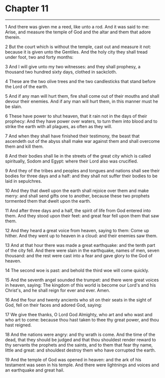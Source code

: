 # Chapter 11

***

1 And there was given me a reed, like unto a rod. And it was said to me: Arise, and measure the temple of God and the altar and them that adore therein.

2 But the court which is without the temple, cast out and measure it not: because it is given unto the Gentiles. And the holy city they shall tread under foot, two and forty months:

3 And I will give unto my two witnesses: and they shall prophesy, a thousand two hundred sixty days, clothed in sackcloth.

4 These are the two olive trees and the two candlesticks that stand before the Lord of the earth.

5 And if any man will hurt them, fire shall come out of their mouths and shall devour their enemies. And if any man will hurt them, in this manner must he be slain.

6 These have power to shut heaven, that it rain not in the days of their prophecy: And they have power over waters, to turn them into blood and to strike the earth with all plagues, as often as they will.

7 And when they shall have finished their testimony, the beast that ascendeth out of the abyss shall make war against them and shall overcome them and kill them.

8 And their bodies shall lie in the streets of the great city which is called spiritually, Sodom and Egypt: where their Lord also was crucified.

9 And they of the tribes and peoples and tongues and nations shall see their bodies for three days and a half: and they shall not suffer their bodies to be laid in sepulchres.

10 And they that dwell upon the earth shall rejoice over them and make merry: and shall send gifts one to another, because these two prophets tormented them that dwelt upon the earth.

11 And after three days and a half, the spirit of life from God entered into them. And they stood upon their feet: and great fear fell upon them that saw them.

12 And they heard a great voice from heaven, saying to them: Come up hither. And they went up to heaven in a cloud: and their enemies saw them.

13 And at that hour there was made a great earthquake: and the tenth part of the city fell. And there were slain in the earthquake, names of men, seven thousand: and the rest were cast into a fear and gave glory to the God of heaven.

14 The second woe is past: and behold the third woe will come quickly.

15 And the seventh angel sounded the trumpet: and there were great voices in heaven, saying: The kingdom of this world is become our Lord's and his Christ's, and he shall reign for ever and ever. Amen.

16 And the four and twenty ancients who sit on their seats in the sight of God, fell on their faces and adored God, saying:

17 We give thee thanks, O Lord God Almighty, who art and who wast and who art to come: because thou hast taken to thee thy great power, and thou hast reigned.

18 And the nations were angry: and thy wrath is come. And the time of the dead, that they should be judged and that thou shouldest render reward to thy servants the prophets and the saints, and to them that fear thy name, little and great: and shouldest destroy them who have corrupted the earth.

19 And the temple of God was opened in heaven: and the ark of his testament was seen in his temple. And there were lightnings and voices and an earthquake and great hail.

